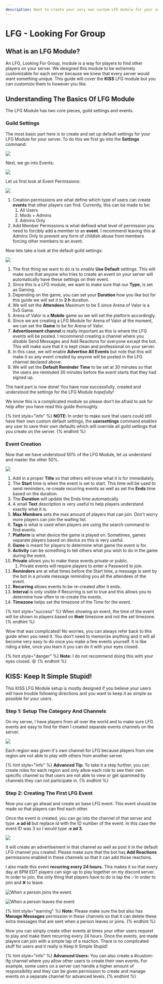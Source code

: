```yaml
---
description: Want to create your very own custom LFG module for your server?
---
```


# LFG - Looking For Group

## What is an LFG Module?

An LFG, Looking For Group, module is a way for players to find other players on your server. We designed this module to be extremely customizable for each server because we knew that every server would want something unique. This guide will cover the **KISS** LFG module but you can customize them to however you like.

## Understanding The Basics Of LFG Module

The LFG Module has two core pieces, guild settings and events.

### Guild Settings

The most basic part here is to create and set up default settings for your LFG Module for your server. To do this we first go into the **Settings** command:

![](../.gitbook/assets/image%20%2822%29.png)

Next, we go into Events:

![](../.gitbook/assets/image%20%288%29.png)

Let us first look at Event Permissions:

![](../.gitbook/assets/image%20%2810%29.png)

1. Creation permissions are what define which type of users can create **events** that other players can find. Currently, this can be made to be:
   1. All Users
   2. Mods + Admins
   3. Admins Only
2. Add Member Permissions is what defined what level of permission you need to forcibly add a member to an **event**. I recommend leaving this at Admins Only to prevent any form of childish abuse from members forcing other members to an event.

Now lets take a look at the default guild settings:

![](../.gitbook/assets/image%20%2819%29.png)

1. The first thing we want to do is to _enable_ **Use Default** settings. This will make sure that anyone who tries to create an event on your server will automatically have these settings on their event.
2. Since this is a LFG module, we want to make sure that our **Type**, is set as Gaming.
3. Depending on the game, you can set your **Duration** how you like but for this guide we will set it to **2 h** duration.
4. We will set the **Attendees** Maximum to be 5 since Arena of Valor is a 5v5 Game.
5. Arena of Valor is a **Mobile** game so we will set the platform accordingly.
6. Since we are creating a LFG Module for Arena of Valor at the moment, we can set the **Game** to be for Arena of Valor.
7. **Advertisement channel** is really important as this is where the LFG events will be posted. I recommend creating a channel where you _disable_ Send Messages and Add Reactions for everyone except the bot. This will make sure that it is kept clean and professional on your server.
8. In this case, we will enable **Advertise All Events** but note that this will make it so any event created by anyone will be posted in the LFG channel declared above.
9. We will set the **Default Reminder Time** to be set at 30 minutes so that the users are reminded 30 minutes before the event starts that they had signed up.

The hard part is now done! You have now successfully, created and understood the settings for the LFG Module _hopefully!_

We know this is a complicated module so please don't be afraid to ask for help after you have read this guide thoroughly.

{% hint style="info" %}
**NOTE:** In order to make sure that users could still have their own custom default settings, the **usersettings** command enables any user to save their own defaults which will override all guild settings that you create on the server.
{% endhint %}

### Event Creation

Now that we have understood 50% of the LFG Module, let us understand and master the other 50%.

![](../.gitbook/assets/image%20%2837%29.png)

1. Add in a proper **Title** so that others will know what it is for immediately.
2. The **Start** time is when the event is set to start. This time will be used to send reminders, re-create recurring events as well as set the **Ends** time based on the duration.
3. The **Duration** will update the Ends time automatically.
4. A small **Text** description is very useful to help players understand exactly what it is.
5. **Max Members** sets the max amount of players that can join. Don't worry more players can join the waiting list.
6. **Tags** is what is used when players are using the search command to find events.
7. **Platform** is what device the game is played on. Sometimes, games separate players based on device so this is very useful.
8. **Game** is meant for players to determine what game the event is for.
9. **Activity** can be something to tell others what you wish to do in the game during the event.
10. **Private** allows you to make these events private or public.
    1. Private events will require players to enter a Password to join.
11. **Reminders** are at what times before the Start time, a message is sent by the bot in a private message reminding you all the attendees of the event.
12. **Recurring** allows events to be re-created after it ends.
13. **Interval** is only visible if Recurring is set to true and this allows you to determine how often to re-create the events.
14. **Timezone** helps set the timezone of the Time for the event.

{% hint style="success" %}
When showing an event, the time of the event will be shown to players based on **their** timezone and not the set timezone.
{% endhint %}

Wow that was complicated! No worries, you can always refer back to this guide when you need it. You don't need to memorize anything and it will all become very easy to do once you make a few events yourself. It is like riding a bike, once you learn it you can do it with your eyes closed.

{% hint style="danger" %}
**Note:** I do not recommend doing this with your eyes closed. 😝
{% endhint %}

## KISS: Keep It Simple Stupid!

This KISS LFG Module setup is mostly designed if you believe your users will have trouble following directions and you want to keep it as simple as possible for your users.

### Step 1: Setup The Category And Channels

On my server, I have players from all over the world and to make sure LFG events are easy to find for them I created separate events channels on the server.

![](../.gitbook/assets/image%20%286%29.png)

Each region was given it's own channel for LFG because players from one region are not able to play with others from another server.

{% hint style="info" %}
**Advanced Tip:** To take it a step further, you can create roles for each region and only allow each role to see their own specific channel so that users are not able to view or get spammed by channels they can not participate in.
{% endhint %}

### Step 2: Creating The First LFG Event

Now you can go ahead and create an base LFG event. This event should be made so that players can find each other.

Once the event is created, you can go into the channel of that server and type **.e ad id** but replace _id_ with the ID number of the event. In this case the event ID was 3 so I would type **.e ad 3**.

![](../.gitbook/assets/image%20%2846%29.png)

It will create an advertisement in that channel as well as post it in the default LFG channel you created. Please make sure that the bot has **Add Reactions** permissions enabled in these channels so that it can add those reactions.

I also made this event **recurring every 24 hours.** This makes it so that every day at 6PM EDT players can sign up to play together on my discord server. In order to join, the only thing that players have to do is tap the ✅in order to join and ❌ to leave.

![When a person joins the event.](../.gitbook/assets/image%20%2850%29.png)

![When a person leaves the event](../.gitbook/assets/image%20%2854%29.png)

{% hint style="warning" %}
**Note:** Please make sure the bot also has **Manage Messages** permission in these channels so that it can delete these extra messages that are sent when a person leaves or joins.
{% endhint %}

Now you can simply create other events at times your other users request to play and make them recurring every 24 hours. Once the events, are made players can join with a simple tap of a reaction. There is no complicated stuff for users and it really is Keep It Simple Stupid!

{% hint style="info" %}
**Advanced Users:** You can also create a \#custom-lfg channel where you allow other users to create their own events. For example, some users on a server can handle a higher amount of responsibility and they can be given permission to create and manage events on a separate channel for advanced levels.
{% endhint %}

